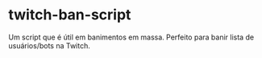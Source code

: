 # twitch-ban-script
Um script que é útil em banimentos em massa. Perfeito para banir lista de usuários/bots na Twitch.
